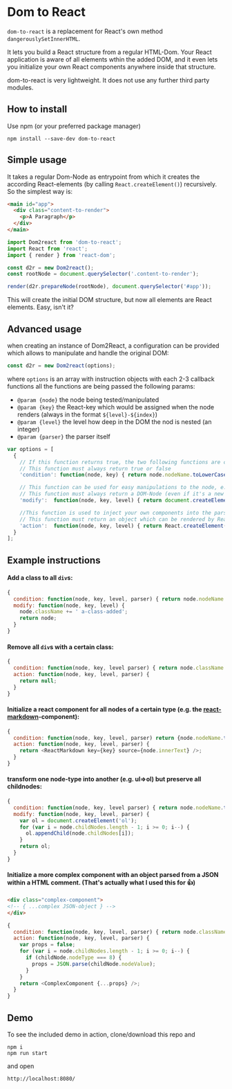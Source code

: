 # Dom to React 

`dom-to-react` is a replacement for React's own method `dangerouslySetInnerHTML`. 

It lets you build a React structure from a regular HTML-Dom.
Your React application is aware of all elements wthin the added DOM, and it even lets you initialize your own React components anywhere inside that structure.

dom-to-react is very lightweight. It does not use any further third party modules.


## How to install

Use npm (or your preferred package manager)
```shell-script
npm install --save-dev dom-to-react
```

## Simple usage

It takes a regular Dom-Node as entrypoint from which it creates the according React-elements (by calling `React.createElement()`) recursively. So the simplest way is:

```html
<main id="app">
  <div class="content-to-render">
    <p>A Paragraph</p>
  </div>
</main>
```
 
```javascript
import Dom2react from 'dom-to-react';
import React from 'react';
import { render } from 'react-dom';

const d2r = new Dom2react();
const rootNode = document.querySelector('.content-to-render');

render(d2r.prepareNode(rootNode), document.querySelector('#app'));
```
This will create the initial DOM structure, but now all elements are React elements.
Easy, isn't it?

## Advanced usage

when creating an instance of Dom2React, a configuration can be provided which allows to manipulate and handle the original DOM:

```javascript
const d2r = new Dom2react(options);
```

where `options` is an array with instruction objects with each 2-3 callback functions
all the functions are being passed the following params:

 * `@param {node}` the node being tested/manipulated
 * `@param {key}` the React-key which would be assigned when the node renders (always in the format `${level}-${index}`)
 * `@param {level}` the level how deep in the DOM the nod is nested (an integer)
 * `@param {parser}` the parser itself

```javascript
var options = [
  {
	// If this function returns true, the two following functions are called as long as they are defined
	// This function must always return true or false
	'condition': function(node, key) { return node.nodeName.toLowerCase() === 'div'; },

	// This function can be used for easy manipulations to the node, e.g. for removing or adding attributes
	// This function must always return a DOM-Node (even if it's a new one created by document.createElement)
	'modify':  function(node, key, level) { return document.createElement('div'); },

	//This function is used to inject your own components into the parsed DOM
	// This function must return an object which can be rendered by React (a react element or null)
	'action':  function(node, key, level) { return React.createElement('div'); }
  }
];
```

## Example instructions

#### Add a class to all `div`s:
```javascript
{
  condition: function(node, key, level, parser) { return node.nodeName.toLowerCase() === 'div';} ),
  modify: function(node, key, level) {
    node.className += ' a-class-added';
    return node;
  }
}
```

#### Remove all `div`s with a certain class:
```javascript
{
  condition: function(node, key, level parser) { return node.className.indexOf('delete-me') >= 0;} ),
  action: function(node, key, level, parser) {
    return null;
  }
}
```

#### Initialize a react component for all nodes of a certain type (e.g. the [react-markdown](https://www.npmjs.com/package/react-markdown)-component):
```javascript
{
  condition: function(node, key, level, parser) return {node.nodeName.toLowerCase() === 'pre'},
  action: function(node, key, level, parser) {
    return <ReactMarkdown key={key} source={node.innerText} />;
  }
}
```

#### transform one node-type into another (e.g. ul=>ol) but preserve all childnodes:
```javascript
{
  condition: function(node, key, level parser) { return node.nodeName.toLowerCase() === 'ul'},
  modify: function(node, key, level, parser) {
    var ol = document.createElement('ol');
    for (var i = node.childNodes.length - 1; i >= 0; i--) {
      ol.appendChild(node.childNodes[i]);
    }
    return ol;
  }
}
```

#### Initialize a more complex component with an object parsed from a JSON within a HTML comment. (That's actually what I used this for :+1:)

```html
<div class="complex-component">
<!-- { ...complex JSON-object } -->
</div>
```

```javascript
{
  condition: function(node, key, level, parser) { return node.className.indexOf('complex-component') >= 0;},
  action: function(node, key, level, parser) {
    var props = false;
    for (var i = node.childNodes.length - 1; i >= 0; i--) {
      if (childNode.nodeType === 8) {
      	props = JSON.parse(childNode.nodeValue);
      }
    }
    return <ComplexComponent {...props} />;
  }
}
```

## Demo
To see the included demo in action, clone/download this repo and

```shell-script
npm i
npm run start
```
and open
```
http://localhost:8080/
```
